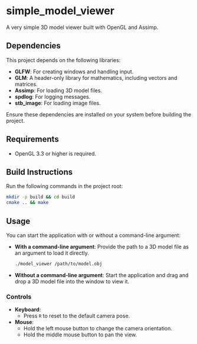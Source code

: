 # simple_model_viewer

A very simple 3D model viewer built with OpenGL and Assimp.

## Dependencies

This project depends on the following libraries:

- **GLFW**: For creating windows and handling input.
- **GLM**: A header-only library for mathematics, including vectors and matrices.
- **Assimp**: For loading 3D model files.
- **spdlog**: For logging messages.
- **stb_image**: For loading image files.

Ensure these dependencies are installed on your system before building the project.

## Requirements

- OpenGL 3.3 or higher is required.

## Build Instructions

Run the following commands in the project root:
```bash
mkdir -p build && cd build
cmake .. && make
```

## Usage

You can start the application with or without a command-line argument:

- **With a command-line argument**: Provide the path to a 3D model file as an argument to load it directly.
  ```bash
  ./model_viewer /path/to/model.obj
  ```
- **Without a command-line argument**: Start the application and drag and drop a 3D model file into the window to view it.

### Controls

- **Keyboard**:
  - Press `R` to reset to the default camera pose.
- **Mouse**:
  - Hold the left mouse button to change the camera orientation.
  - Hold the middle mouse button to pan the view.
